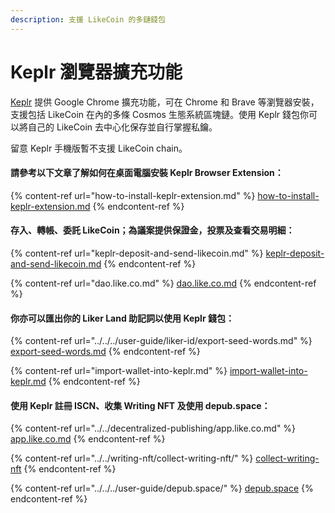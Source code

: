 ```yaml
---
description: 支援 LikeCoin 的多鏈錢包
---
```


# Keplr 瀏覽器擴充功能

[Keplr](https://www.keplr.app/) 提供 Google Chrome 擴充功能，可在 Chrome 和 Brave 等瀏覽器安裝，支援包括 LikeCoin 在內的多條 Cosmos 生態系統區塊鏈。使用 Keplr 錢包你可以將自己的 LikeCoin 去中心化保存並自行掌握私鑰。

留意 Keplr 手機版暫不支援 LikeCoin chain。

#### 請參考以下文章了解如何在桌面電腦安裝 Keplr Browser Extension：

{% content-ref url="how-to-install-keplr-extension.md" %}
[how-to-install-keplr-extension.md](how-to-install-keplr-extension.md)
{% endcontent-ref %}

#### 存入、轉帳、委託 LikeCoin；為議案提供保證金，投票及查看交易明細：

{% content-ref url="keplr-deposit-and-send-likecoin.md" %}
[keplr-deposit-and-send-likecoin.md](keplr-deposit-and-send-likecoin.md)
{% endcontent-ref %}

{% content-ref url="dao.like.co.md" %}
[dao.like.co.md](dao.like.co.md)
{% endcontent-ref %}

#### 你亦可以匯出你的 Liker Land 助記詞以使用 Keplr 錢包：

{% content-ref url="../../../user-guide/liker-id/export-seed-words.md" %}
[export-seed-words.md](../../../user-guide/liker-id/export-seed-words.md)
{% endcontent-ref %}

{% content-ref url="import-wallet-into-keplr.md" %}
[import-wallet-into-keplr.md](import-wallet-into-keplr.md)
{% endcontent-ref %}

#### 使用 Keplr 註冊 ISCN、收集 Writing NFT 及使用 depub.space：

{% content-ref url="../../decentralized-publishing/app.like.co.md" %}
[app.like.co.md](../../decentralized-publishing/app.like.co.md)
{% endcontent-ref %}

{% content-ref url="../../writing-nft/collect-writing-nft/" %}
[collect-writing-nft](../../writing-nft/collect-writing-nft/)
{% endcontent-ref %}

{% content-ref url="../../../user-guide/depub.space/" %}
[depub.space](../../../user-guide/depub.space/)
{% endcontent-ref %}
